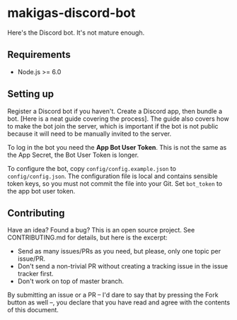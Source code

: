 # makigas-discord-bot

Here's the Discord bot. It's not mature enough.

## Requirements

* Node.js >= 6.0

## Setting up

Register a Discord bot if you haven't. Create a Discord app, then bundle a bot.
[Here is a neat guide covering the process]. The guide also covers how to make
the bot join the server, which is important if the bot is not public because
it will need to be manually invited to the server.

To log in the bot you need the **App Bot User Token**. This is not the same as
the App Secret, the Bot User Token is longer.

To configure the bot, copy `config/config.example.json` to `config/config.json`.
The configuration file is local and contains sensible token keys, so you must
not commit the file into your Git. Set `bot_token` to the app bot user token.

## Contributing

Have an idea? Found a bug? This is an open source project. See CONTRIBUTING.md
for details, but here is the excerpt:

* Send as many issues/PRs as you need, but please, only one topic per issue/PR.
* Don't send a non-trivial PR without creating a tracking issue in the issue
  tracker first.
* Don't work on top of master branch.

By submitting an issue or a PR – I'd dare to say that by pressing the Fork
button as well –, you declare that you have read and agree with the contents
of this document.

[1]: https://github.com/reactiflux/discord-irc/wiki/Creating-a-discord-bot-&-getting-a-token